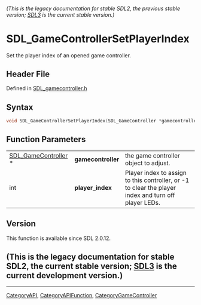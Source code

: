 ###### (This is the legacy documentation for stable SDL2, the previous stable version; [SDL3](https://wiki.libsdl.org/SDL3/) is the current stable version.)
# SDL_GameControllerSetPlayerIndex

Set the player index of an opened game controller.

## Header File

Defined in [SDL_gamecontroller.h](https://github.com/libsdl-org/SDL/blob/SDL2/include/SDL_gamecontroller.h)

## Syntax

```c
void SDL_GameControllerSetPlayerIndex(SDL_GameController *gamecontroller, int player_index);
```

## Function Parameters

|                                            |                    |                                                                                                      |
| ------------------------------------------ | ------------------ | ---------------------------------------------------------------------------------------------------- |
| [SDL_GameController](SDL_GameController) * | **gamecontroller** | the game controller object to adjust.                                                                |
| int                                        | **player_index**   | Player index to assign to this controller, or -1 to clear the player index and turn off player LEDs. |

## Version

This function is available since SDL 2.0.12.

## (This is the legacy documentation for stable SDL2, the current stable version; [SDL3](https://wiki.libsdl.org/SDL3/) is the current development version.)



----
[CategoryAPI](CategoryAPI), [CategoryAPIFunction](CategoryAPIFunction), [CategoryGameController](CategoryGameController)

